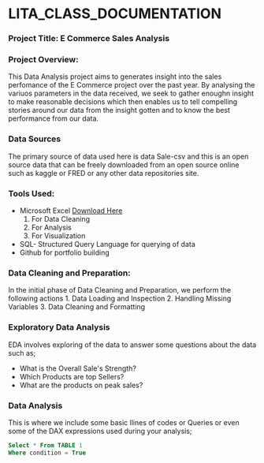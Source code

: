 # LITA_CLASS_DOCUMENTATION
### Project Title: E Commerce Sales Analysis 

### Project Overview: 
This Data Analysis project aims to generates insight into the sales perfomance of the E Commerce project over the past year. By analysing the variuos parameters in the data received, we seek to gather enoughn insight to make reasonable decisions which then enables us to tell compelling stories around our data from the insight gotten and to know the best performance from our data.

### Data Sources
The primary source of data used here is data Sale-csv and this is an open source data that can be freely downloaded from an open source online such as kaggle or FRED or any other data repositories site.

### Tools Used:
-  Microsoft Excel [Download Here](https://www.microsoft.com)
    1. For Data Cleaning
    2. For Analysis
    3. For Visualization
-  SQL- Structured Query Language for querying of data
-  Github for portfolio building

### Data Cleaning and Preparation:
In the initial phase of Data Cleaning and Preparation, we perform the following actions
    1. Data Loading and Inspection
    2. Handling Missing Variables
    3. Data Cleaning and Formatting

### Exploratory Data Analysis
EDA involves exploring of the data to answer some questions about the data such as;
-    What is the Overall Sale's Strength?
-    Which Products are top Sellers?
-    What are the products on peak sales?

### Data Analysis
This is where we include some basic llines of codes or Queries or even some of the DAX expressions used during your analysis;

```SQL
Select * From TABLE 1
Where condition = True
```
